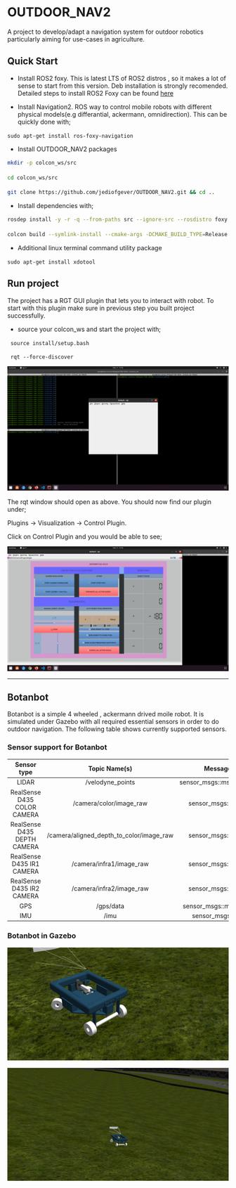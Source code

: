 # OUTDOOR_NAV2
A project to develop/adapt a navigation system for outdoor robotics particularly aiming for use-cases in agriculture. 

## Quick Start

* Install ROS2 foxy. 
This is latest LTS of ROS2 distros , so it makes a lot of sense to start from this version. 
Deb installation is strongly recomended. Detailed steps to install ROS2 Foxy can be found [here](https://index.ros.org/doc/ros2/Installation/Foxy/Linux-Install-Debians/)

* Install Navigation2.
ROS way to control mobile robots with different physical models(e.g differantial, ackermann, omnidirection). 
This can be quickly done with; 

`sudo apt-get install ros-foxy-navigation`

* Install OUTDOOR_NAV2 packages

```bash
mkdir -p colcon_ws/src

cd colcon_ws/src

git clone https://github.com/jediofgever/OUTDOOR_NAV2.git && cd ..
```

* Install dependencies with; 

```bash
rosdep install -y -r -q --from-paths src --ignore-src --rosdistro foxy

colcon build --symlink-install --cmake-args -DCMAKE_BUILD_TYPE=Release
```

* Additional linux terminal command utility package

`sudo apt-get install xdotool`

## Run project

The project has a RGT GUI plugin that lets you to interact with robot. To start with this plugin make sure in previous step you built project 
successfully. 

* source your colcon_ws and start the project with;

` source install/setup.bash`

` rqt --force-discover`

![.](docs/gui_1.png)

The rqt window should open as above. You should now find our plugin under; 

Plugins -> Visualization -> Control Plugin. 

Click on Control Plugin and you would be able to see; 

![.](docs/gui_2.png)

***

## Botanbot
Botanbot is a simple 4 wheeled , ackermann drived moile robot. It is simulated under Gazebo with all required essential sensors in order to do outdoor navigation. The following table shows currently supported sensors. 
### Sensor support for Botanbot
| Sensor type | Topic Name(s) | Message Type | Update Rate |
| :---: | :---: | :---: | :---: |
| LIDAR | /velodyne_points | sensor_msgs::msg::PointCloud2 | 30 |
| RealSense D435 COLOR CAMERA | /camera/color/image_raw | sensor_msgs::msg::Image | 30 |
| RealSense D435 DEPTH CAMERA | /camera/aligned_depth_to_color/image_raw | sensor_msgs::msg::Image | 30 |
| RealSense D435 IR1 CAMERA | /camera/infra1/image_raw | sensor_msgs::msg::Image | 1 |
| RealSense D435 IR2 CAMERA | /camera/infra2/image_raw | sensor_msgs::msg::Image | 1 |
| GPS | /gps/data | sensor_msgs::msg::NavSatFix | 30 |
| IMU | /imu | sensor_msgs::msg::Imu | 30 |

### Botanbot in Gazebo
![.](docs/botanbot_0.jpg)

![.](docs/botanbot_1.jpg)
